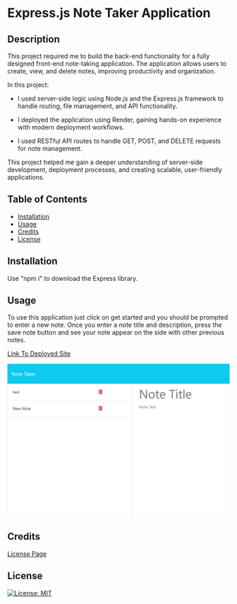 # Express.js Note Taker Application

## Description

This project required me to build the back-end functionality for a fully designed front-end note-taking application. The application allows users to create, view, and delete notes, improving productivity and organization.

In this project:

- I used server-side logic using Node.js and the Express.js framework to handle routing, file management, and API functionality. 

- I deployed the application using Render, gaining hands-on experience with modern deployment workflows.

- I used RESTful API routes to handle GET, POST, and DELETE requests for note management.

This project helped me gain a deeper understanding of server-side development, deployment processes, and creating scalable, user-friendly applications.

## Table of Contents

- [Installation](#installation)
- [Usage](#usage)
- [Credits](#credits)
- [License](#license)

## Installation

Use "npm i" to download the Express library.

## Usage

To use this application just click on get started and you should be prompted to enter a new note.  Once you enter a note title and description, press the save note button and see your note appear on the side with other previous notes. 

<a href="">Link To Deployed Site</a> 

![Photo of application usage](./photos/noteTakerScreenshot.png)


## Credits

<a href=""></a> 

<a href=""></a> 

<a href="https://gist.github.com/lukas-h/2a5d00690736b4c3a7ba">License Page</a> 

## License

[![License: MIT](https://img.shields.io/badge/License-MIT-yellow.svg)](https://opensource.org/licenses/MIT)